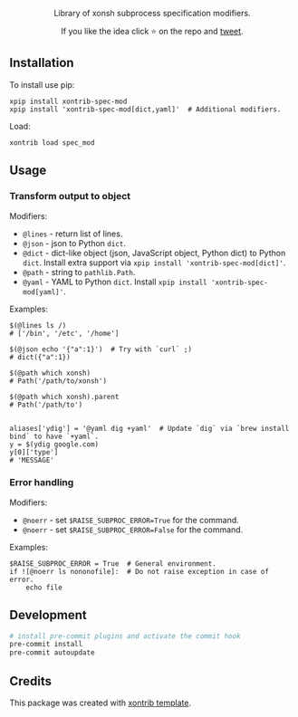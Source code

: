 <p align="center">
Library of xonsh subprocess specification modifiers.
</p>

<p align="center">
If you like the idea click ⭐ on the repo and <a href="https://twitter.com/intent/tweet?text=Nice%20xontrib%20for%20the%20xonsh%20shell!&url=https://github.com/anki-code/xontrib-spec-mod" target="_blank">tweet</a>.
</p>


## Installation

To install use pip:

```xsh
xpip install xontrib-spec-mod
xpip install 'xontrib-spec-mod[dict,yaml]'  # Additional modifiers.
```
Load:
```xsh
xontrib load spec_mod
```

## Usage

### Transform output to object

Modifiers:

* `@lines` - return list of lines.
* `@json` - json to Python `dict`.
* `@dict` - dict-like object (json, JavaScript object, Python dict) to Python `dict`. 
  Install extra support via `xpip install 'xontrib-spec-mod[dict]'`.
* `@path` - string to `pathlib.Path`.
* `@yaml` - YAML to Python `dict`. Install `xpip install 'xontrib-spec-mod[yaml]'`.

Examples:
```xsh
$(@lines ls /)
# ['/bin', '/etc', '/home']

$(@json echo '{"a":1}')  # Try with `curl` ;)
# dict({"a":1})

$(@path which xonsh)
# Path('/path/to/xonsh')

$(@path which xonsh).parent
# Path('/path/to')


aliases['ydig'] = '@yaml dig +yaml'  # Update `dig` via `brew install bind` to have `+yaml`.
y = $(ydig google.com)
y[0]['type']
# 'MESSAGE'
```

### Error handling

Modifiers:
* `@noerr` - set `$RAISE_SUBPROC_ERROR=True` for the command.
* `@noerr` - set `$RAISE_SUBPROC_ERROR=False` for the command.

Examples:
```xsh
$RAISE_SUBPROC_ERROR = True  # General environment.
if ![@noerr ls nononofile]:  # Do not raise exception in case of error.
    echo file 
```

## Development

```sh
# install pre-commit plugins and activate the commit hook
pre-commit install
pre-commit autoupdate
```

## Credits

This package was created with [xontrib template](https://github.com/xonsh/xontrib-template).
